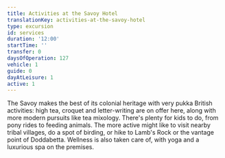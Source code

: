 ```yaml
---
title: Activities at the Savoy Hotel
translationKey: activities-at-the-savoy-hotel
type: excursion
id: services
duration: '12:00'
startTime: ''
transfer: 0
daysOfOperation: 127
vehicle: 1
guide: 0
dayAtLeisure: 1
active: 1
---
```

The Savoy makes the best of its colonial heritage with very pukka British activities: high tea, croquet and letter-writing are on offer here, along with more modern pursuits like tea mixology. There's plenty for kids to do, from pony rides to feeding animals. The more active might like to visit nearby tribal villages, do a spot of birding, or hike to Lamb's Rock or the vantage point of Doddabetta. Wellness is also taken care of, with yoga and a luxurious spa on the premises. 